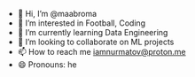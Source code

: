 - 👋 Hi, I’m @maabroma
- 👀 I’m interested in Football, Coding
- 🌱 I’m currently learning Data Engineering
- 💞️ I’m looking to collaborate on ML projects
- 📫 How to reach me iamnurmatov@proton.me
- 😄 Pronouns: he

<!---
maabroma/maabroma is a ✨ special ✨ repository because its `README.md` (this file) appears on your GitHub profile.
You can click the Preview link to take a look at your changes.
--->
